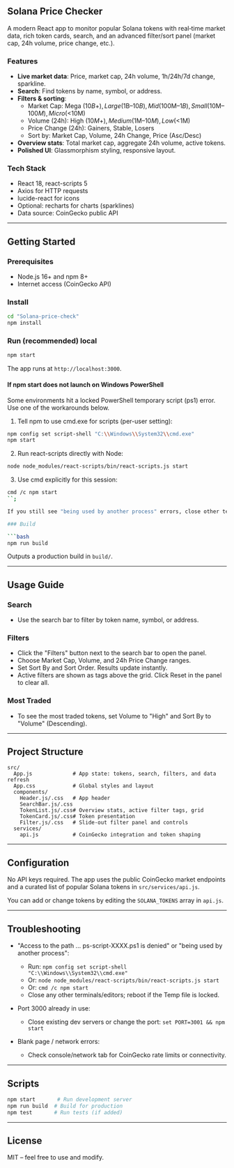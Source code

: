 ## Solana Price Checker

A modern React app to monitor popular Solana tokens with real‑time market data, rich token cards, search, and an advanced filter/sort panel (market cap, 24h volume, price change, etc.).

### Features
- **Live market data**: Price, market cap, 24h volume, 1h/24h/7d change, sparkline.
- **Search**: Find tokens by name, symbol, or address.
- **Filters & sorting**:
  - Market Cap: Mega ($10B+), Large ($1B–$10B), Mid ($100M–$1B), Small ($10M–$100M), Micro (<$10M)
  - Volume (24h): High ($10M+), Medium ($1M–$10M), Low (<$1M)
  - Price Change (24h): Gainers, Stable, Losers
  - Sort by: Market Cap, Volume, 24h Change, Price (Asc/Desc)
- **Overview stats**: Total market cap, aggregate 24h volume, active tokens.
- **Polished UI**: Glassmorphism styling, responsive layout.

### Tech Stack
- React 18, react-scripts 5
- Axios for HTTP requests
- lucide-react for icons
- Optional: recharts for charts (sparklines)
- Data source: CoinGecko public API

---

## Getting Started

### Prerequisites
- Node.js 16+ and npm 8+
- Internet access (CoinGecko API)

### Install

```bash
cd "Solana-price-check"
npm install
```

### Run (recommended) local

```bash
npm start
```

The app runs at `http://localhost:3000`.

#### If npm start does not launch on Windows PowerShell
Some environments hit a locked PowerShell temporary script (ps1) error. Use one of the workarounds below.

1) Tell npm to use cmd.exe for scripts (per-user setting):

```bash
npm config set script-shell "C:\\Windows\\System32\\cmd.exe"
npm start
```

2) Run react-scripts directly with Node:

```bash
node node_modules/react-scripts/bin/react-scripts.js start
```

3) Use cmd explicitly for this session:

```bash
cmd /c npm start
``;

If you still see "being used by another process" errors, close other terminals/editors that might lock Temp scripts, or reboot and try again.

### Build

```bash
npm run build
```

Outputs a production build in `build/`.

---

## Usage Guide

### Search
- Use the search bar to filter by token name, symbol, or address.

### Filters
- Click the "Filters" button next to the search bar to open the panel.
- Choose Market Cap, Volume, and 24h Price Change ranges.
- Set Sort By and Sort Order. Results update instantly.
- Active filters are shown as tags above the grid. Click Reset in the panel to clear all.

### Most Traded
- To see the most traded tokens, set Volume to "High" and Sort By to "Volume" (Descending).

---

## Project Structure

```text
src/
  App.js             # App state: tokens, search, filters, and data refresh
  App.css            # Global styles and layout
  components/
    Header.js/.css   # App header
    SearchBar.js/.css
    TokenList.js/.css# Overview stats, active filter tags, grid
    TokenCard.js/.css# Token presentation
    Filter.js/.css   # Slide-out filter panel and controls
  services/
    api.js           # CoinGecko integration and token shaping
```

---

## Configuration

No API keys required. The app uses the public CoinGecko market endpoints and a curated list of popular Solana tokens in `src/services/api.js`.

You can add or change tokens by editing the `SOLANA_TOKENS` array in `api.js`.

---

## Troubleshooting

- "Access to the path ... ps-script-XXXX.ps1 is denied" or "being used by another process":
  - Run: `npm config set script-shell "C:\\Windows\\System32\\cmd.exe"`
  - Or: `node node_modules/react-scripts/bin/react-scripts.js start`
  - Or: `cmd /c npm start`
  - Close any other terminals/editors; reboot if the Temp file is locked.

- Port 3000 already in use:
  - Close existing dev servers or change the port: `set PORT=3001 && npm start`

- Blank page / network errors:
  - Check console/network tab for CoinGecko rate limits or connectivity.

---

## Scripts

```bash
npm start       # Run development server
npm run build  # Build for production
npm test       # Run tests (if added)
```

---

## License

MIT – feel free to use and modify.

